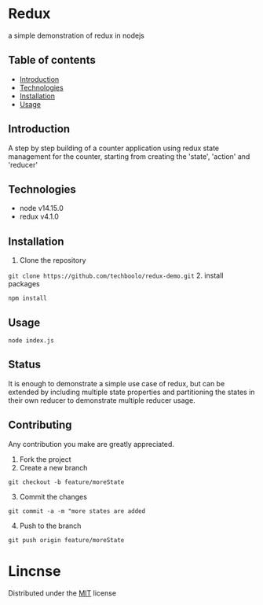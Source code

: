 # Redux
a simple demonstration of redux in nodejs

## Table of contents
* [Introduction](#introduction)
* [Technologies](#technologies)
* [Installation](#installation)
* [Usage](#usage)

## Introduction
A step by step building of a counter application using redux state management for the counter, starting from creating the 'state', 'action' and 'reducer'

## Technologies
* node v14.15.0
* redux v4.1.0

## Installation
1. Clone the repository

  `git clone https://github.com/techboolo/redux-demo.git`
2. install packages

  `npm install`

## Usage

  `node index.js`

## Status
It is enough to demonstrate a simple use case of redux, but can be extended by including multiple state properties and partitioning the states in their own reducer to demonstrate multiple reducer usage.

## Contributing
Any contribution you make are greatly appreciated.
1. Fork the project
2. Create a new branch

  `git checkout -b feature/moreState`

3. Commit the changes

  `git commit -a -m "more states are added`

4. Push to the branch

  `git push origin feature/moreState`

# Lincnse
Distributed under the [MIT](https://mit-license.org/) license

